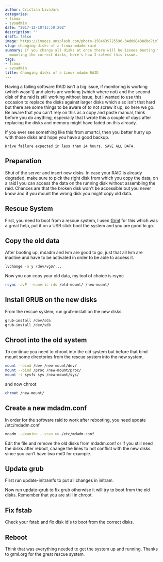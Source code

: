 ```yaml
---
author: Cristian Livadaru
categories:
- linux
- sysadmin
date: "2017-12-10T13:50:20Z"
description: ""
draft: false
image: https://images.unsplash.com/photo-1504639725590-34d0984388bd?ixlib=rb-0.3.5&q=80&fm=jpg&crop=entropy&cs=tinysrgb&w=1080&fit=max&s=a2c64b46cd380a3cb8fe6acda35d735d
slug: changing-disks-of-a-linux-mdadm-raid
summary: If you change all disks at once there will be issues booting the system and
  mounting the correct disks, here's how I solved this issue.
tags:
- linux
- sysadmin
title: Changing disks of a Linux mdadm RAID
---
```



Having a failing software RAID isn't a big issue, if monitoring is working (which wasn't) and alerts are working (which where not) and the second disk of the raid is still working without issue, but I wanted to use this occasion to replace the disks against larger disks which also isn't that hard but there are some things to be aware of to not screw it up, so here we go. 
Be aware that you can't rely on this as a copy and paste manual, think before you do anything, especially that I wrote this a couple of days after replacing the disks and memory might have faded on this already.

If you ever see something like this from smartcl, then you better hurry up with those disks and hope you have a good backup. 

```
Drive failure expected in less than 24 hours. SAVE ALL DATA.
```

## Preparation
Shut of the server and insert new disks.
In case your RAID is already degraded, make sure to pick the right disk from which you copy the data, on a raid1 you can access the data on the running disk without assembling the raid.
Chances are that the broken disk won't be accessible but you never know and if you mount the wrong disk you might copy old data.

## Rescue System
First, you need to boot from a rescue system, I used [Grml](http://grml.org/) for this which was a great help, put it on a USB stick boot the system and you are good to go.

## Copy the old data
After booting up, mdadm and lvm are good to go, just that all lvm are inactive and have to be activated in order to be able to access it. 

```bash
lvchange -a y /dev/vg0/...
```

Now you can copy your old data, my tool of choice is rsync

```bash
rsync -avP --numeric-ids /old-mount/ /new-mount/
```

## Install GRUB on the new disks
From the rescue system, run grub-install on the new disks. 

```bash
grub-install /dev/sda
grub-install /dev/sdb
```


## Chroot into the old system

To continue you need to chroot into the old system but before that bind mount some directories from the rescue system into the new system,  

```bash
mount --bind /dev /new-mount/dev/
mount --bind /proc /new-mount/proc/
mount -t sysfs sys /new-mount/sys/
```

and now chroot

```bash
chroot /new-mount/
```

## Create a new mdadm.conf

In order for the software raid to work after rebooting, you need update /etc/mdadm.conf

```bash
mdadm --examine --scan >> /etc/mdadm.conf
```

Edit the file and remove the old disks from mdadm.conf or if you still need the disks after reboot, change the lines to not conflict with the new disks since you can't have two md0 for example.

## Update grub
First run update-initramfs to put all changes in initram.

Now run update-grub to fix grub otherwise it will try to boot from the old disks. Remember that you are still in chroot. 


## Fix fstab
Check your fstab and fix disk id's to boot from the correct disks. 

## Reboot

Think that was everything needed to get the system up and running. Thanks to grml.org for the great rescue system.

